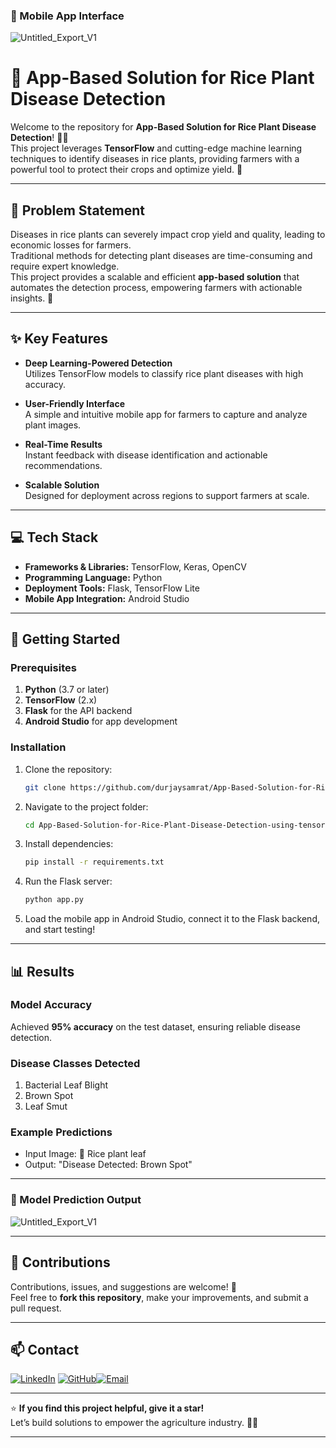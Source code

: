 ### 🌟 Mobile App Interface  
![Untitled_Export_V1](https://github.com/user-attachments/assets/09131fb1-31d8-42fb-86ca-0f629213e45c)

# 🌾 App-Based Solution for Rice Plant Disease Detection  

Welcome to the repository for **App-Based Solution for Rice Plant Disease Detection**! 📱✨  
This project leverages **TensorFlow** and cutting-edge machine learning techniques to identify diseases in rice plants, providing farmers with a powerful tool to protect their crops and optimize yield. 🚜  

---

## 🧠 Problem Statement  

Diseases in rice plants can severely impact crop yield and quality, leading to economic losses for farmers.  
Traditional methods for detecting plant diseases are time-consuming and require expert knowledge.  
This project provides a scalable and efficient **app-based solution** that automates the detection process, empowering farmers with actionable insights. 🌱  

---

## ✨ Key Features  

- **Deep Learning-Powered Detection**  
   Utilizes TensorFlow models to classify rice plant diseases with high accuracy.  

- **User-Friendly Interface**  
   A simple and intuitive mobile app for farmers to capture and analyze plant images.  

- **Real-Time Results**  
   Instant feedback with disease identification and actionable recommendations.  

- **Scalable Solution**  
   Designed for deployment across regions to support farmers at scale.  

---

## 💻 Tech Stack  

- **Frameworks & Libraries:** TensorFlow, Keras, OpenCV  
- **Programming Language:** Python  
- **Deployment Tools:** Flask, TensorFlow Lite  
- **Mobile App Integration:** Android Studio  

---

## 🚀 Getting Started  

### Prerequisites  

1. **Python** (3.7 or later)  
2. **TensorFlow** (2.x)  
3. **Flask** for the API backend  
4. **Android Studio** for app development  

### Installation  

1. Clone the repository:  
   ```bash  
   git clone https://github.com/durjaysamrat/App-Based-Solution-for-Rice-Plant-Disease-Detection-using-tensorflow.git  
   ```  

2. Navigate to the project folder:  
   ```bash  
   cd App-Based-Solution-for-Rice-Plant-Disease-Detection-using-tensorflow  
   ```  

3. Install dependencies:  
   ```bash  
   pip install -r requirements.txt  
   ```  

4. Run the Flask server:  
   ```bash  
   python app.py  
   ```  

5. Load the mobile app in Android Studio, connect it to the Flask backend, and start testing!  

---

## 📊 Results  

### Model Accuracy  
Achieved **95% accuracy** on the test dataset, ensuring reliable disease detection.  

### Disease Classes Detected  
1. Bacterial Leaf Blight  
2. Brown Spot  
3. Leaf Smut  

### Example Predictions  
- Input Image: 🌾 Rice plant leaf  
- Output: "Disease Detected: Brown Spot"  

---

### 🧠 Model Prediction Output  
![Untitled_Export_V1](https://github.com/user-attachments/assets/09131fb1-31d8-42fb-86ca-0f629213e45c)

---

## 🤝 Contributions  

Contributions, issues, and suggestions are welcome! 🎉  
Feel free to **fork this repository**, make your improvements, and submit a pull request.  

---

## 📫 Contact  

[![LinkedIn](https://img.shields.io/badge/LinkedIn-%230077B5?style=for-the-badge&logo=linkedin&logoColor=white)](https://linkedin.com/in/durjaysamrat) [![GitHub](https://img.shields.io/badge/GitHub-%23121011?style=for-the-badge&logo=github&logoColor=white)](https://github.com/durjaysamrat)[![Email](https://img.shields.io/badge/Email-D14836?style=for-the-badge&logo=gmail&logoColor=white)](mailto:durjaysamratn36@gmail.com)  

---

⭐ **If you find this project helpful, give it a star!**  
Let’s build solutions to empower the agriculture industry. 🚜🌾  

---
